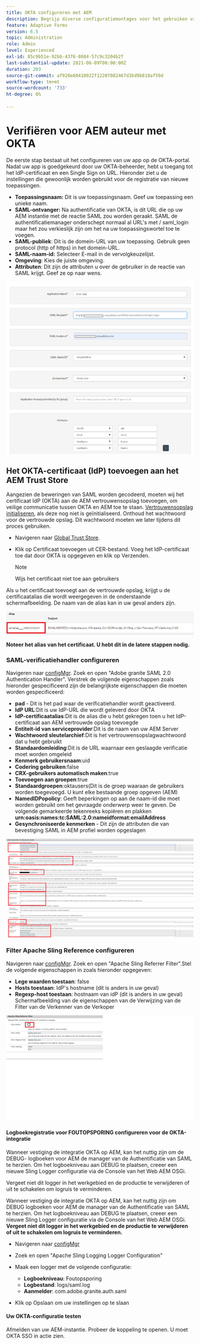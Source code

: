 ```yaml
---
title: OKTA configureren met AEM
description: Begrijp diverse configuratiemontages voor het gebruiken van enig teken-binnen gebruikend okta
feature: Adaptive Forms
version: 6.5
topic: Administration
role: Admin
level: Experienced
exl-id: 85c9b51e-92bb-4376-8684-57c9c3204b2f
last-substantial-update: 2021-06-09T00:00:00Z
duration: 203
source-git-commit: af928e60410022f12207082467d3bd9b818af59d
workflow-type: tm+mt
source-wordcount: '733'
ht-degree: 0%

---
```


# Verifiëren voor AEM auteur met OKTA

De eerste stap bestaat uit het configureren van uw app op de OKTA-portal. Nadat uw app is goedgekeurd door uw OKTA-beheerder, hebt u toegang tot het IdP-certificaat en een Single Sign on URL. Hieronder ziet u de instellingen die gewoonlijk worden gebruikt voor de registratie van nieuwe toepassingen.

* **Toepassingsnaam:** Dit is uw toepassingsnaam. Geef uw toepassing een unieke naam.
* **SAML-ontvanger:** Na authentificatie van OKTA, is dit URL die op uw AEM instantie met de reactie SAML zou worden geraakt. SAML de authentificatiemanager onderschept normaal al URL&#39;s met / saml_login maar het zou verkieslijk zijn om het na uw toepassingswortel toe te voegen.
* **SAML-publiek**: Dit is de domein-URL van uw toepassing. Gebruik geen protocol (http of https) in het domein-URL.
* **SAML-naam-id:** Selecteer E-mail in de vervolgkeuzelijst.
* **Omgeving**: Kies de juiste omgeving.
* **Attributen**: Dit zijn de attributen u over de gebruiker in de reactie van SAML krijgt. Geef ze op naar wens.


![okta-applicatie](assets/okta-app-settings-blurred.PNG)


## Het OKTA-certificaat (IdP) toevoegen aan het AEM Trust Store

Aangezien de beweringen van SAML worden gecodeerd, moeten wij het certificaat IdP (OKTA) aan de AEM vertrouwensopslag toevoegen, om veilige communicatie tussen OKTA en AEM toe te staan.
[Vertrouwensopslag initialiseren](http://localhost:4502/libs/granite/security/content/truststore.html), als deze nog niet is geïnitialiseerd.
Onthoud het wachtwoord voor de vertrouwde opslag. Dit wachtwoord moeten we later tijdens dit proces gebruiken.

* Navigeren naar [Global Trust Store](http://localhost:4502/libs/granite/security/content/truststore.html).
* Klik op Certificaat toevoegen uit CER-bestand. Voeg het IdP-certificaat toe dat door OKTA is opgegeven en klik op Verzenden.

  >[!NOTE]
  >
  >Wijs het certificaat niet toe aan gebruikers

Als u het certificaat toevoegt aan de vertrouwde opslag, krijgt u de certificaatalias die wordt weergegeven in de onderstaande schermafbeelding. De naam van de alias kan in uw geval anders zijn.

![Certificaat-alias](assets/cert-alias.PNG)

**Noteer het alias van het certificaat. U hebt dit in de latere stappen nodig.**

### SAML-verificatiehandler configureren

Navigeren naar [configMgr](http://localhost:4502/system/console/configMgr).
Zoek en open &quot;Adobe granite SAML 2.0 Authentication Handler&quot;.
Verstrek de volgende eigenschappen zoals hieronder gespecificeerd zijn de belangrijkste eigenschappen die moeten worden gespecificeerd:

* **pad** - Dit is het pad waar de verificatiehandler wordt geactiveerd.
* **IdP URL**:Dit is uw IdP-URL die wordt geleverd door OKTA
* **IdP-certificaatalias**:Dit is de alias die u hebt gekregen toen u het IdP-certificaat aan AEM vertrouwde opslag toevoegde
* **Entiteit-id van serviceprovider**:Dit is de naam van uw AEM Server
* **Wachtwoord sleutelarchief**:Dit is het vertrouwensopslagwachtwoord dat u hebt gebruikt
* **Standaardomleiding**:Dit is de URL waarnaar een geslaagde verificatie moet worden omgeleid
* **Kenmerk gebruikersnaam**:uid
* **Codering gebruiken**:false
* **CRX-gebruikers automatisch maken**:true
* **Toevoegen aan groepen**:true
* **Standaardgroepen**:oktausers(Dit is de groep waaraan de gebruikers worden toegevoegd. U kunt elke bestaande groep opgeven (AEM)
* **NamedIDPopolicy**: Geeft beperkingen op aan de naam-id die moet worden gebruikt om het gevraagde onderwerp weer te geven. De volgende gemarkeerde tekenreeks kopiëren en plakken **urn:oasis:names:tc:SAML:2.0:nameidformat:emailAddress**
* **Gesynchroniseerde kenmerken** - Dit zijn de attributen die van bevestiging SAML in AEM profiel worden opgeslagen

![saml-authentication-handler](assets/saml-authentication-settings-blurred.PNG)

### Filter Apache Sling Reference configureren

Navigeren naar [configMgr](http://localhost:4502/system/console/configMgr).
Zoek en open &quot;Apache Sling Referrer Filter&quot;.Stel de volgende eigenschappen in zoals hieronder opgegeven:

* **Lege waarden toestaan**: false
* **Hosts toestaan**: IdP&#39;s hostname (dit is anders in uw geval)
* **Regexp-host toestaan**: hostnaam van idP (dit is anders in uw geval) Schermafbeelding van de eigenschappen van de Verwijzing van de Filter van de Verkenner van de Verkoper

![referentie-filter](assets/okta-referrer.png)

#### Logboekregistratie voor FOUTOPSPORING configureren voor de OKTA-integratie

Wanneer vestiging de integratie OKTA op AEM, kan het nuttig zijn om de DEBUG- logboeken voor AEM de manager van de Authentificatie van SAML te herzien. Om het logboekniveau aan DEBUG te plaatsen, creeer een nieuwe Sling Logger configuratie via de Console van het Web AEM OSGi.

Vergeet niet dit logger in het werkgebied en de productie te verwijderen of uit te schakelen om logruis te verminderen.

Wanneer vestiging de integratie OKTA op AEM, kan het nuttig zijn om DEBUG logboeken voor AEM de manager van de Authentificatie van SAML te herzien. Om het logboekniveau aan DEBUG te plaatsen, creeer een nieuwe Sling Logger configuratie via de Console van het Web AEM OSGi.
**Vergeet niet dit logger in het werkgebied en de productie te verwijderen of uit te schakelen om logruis te verminderen.**
* Navigeren naar [configMgr](http://localhost:4502/system/console/configMgr)

* Zoek en open &quot;Apache Sling Logging Logger Configuration&quot;
* Maak een logger met de volgende configuratie:
   * **Logboekniveau**: Foutopsporing
   * **Logbestand**: logs/saml.log
   * **Aanmelder**: com.adobe.granite.auth.saml
* Klik op Opslaan om uw instellingen op te slaan

#### Uw OKTA-configuratie testen

Afmelden van uw AEM-instantie. Probeer de koppeling te openen. U moet OKTA SSO in actie zien.
